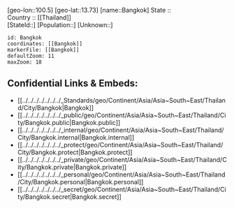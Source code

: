 ﻿---
location:
- 13.73
- 100.5
mapzoom:
- 7
- 12
mapmarker: city
type: City
tags:
- geo/City
SpocWebEntityId: 29007
isDeleted: false
confidential: public
has_id_wikidata: Q1861
twinned_administrative_body:
- "[[/_Standards/WikiData/WD~Aichi_Prefecture,80434]]"
- "[[/_Standards/WikiData/WD~Fukuoka_Prefecture,123258]]"
- '[[/_Standards/WikiData/WD~Istanbul,406]]'
- '[[/_Standards/WikiData/WD~Moscow,649]]'
- "[[/_Standards/WikiData/WD~Saint_Petersburg,656]]"
- '[[/_Standards/WikiData/WD~Lausanne,807]]'
- '[[/_Standards/WikiData/WD~Beijing,956]]'
- '[[/_Standards/WikiData/WD~Manila,1461]]'
- '[[/_Standards/WikiData/WD~Astana,1520]]'
- '[[/_Standards/WikiData/WD~Budapest,1781]]'
- "[[/_Standards/WikiData/WD~Phnom_Penh,1850]]"
- '[[/_Standards/WikiData/WD~Hanoi,1858]]'
- '[[/_Standards/WikiData/WD~Tehran,3616]]'
- '[[/_Standards/WikiData/WD~Jakarta,3630]]'
- '[[/_Standards/WikiData/WD~Ankara,3640]]'
- '[[/_Standards/WikiData/WD~Shanghai,8686]]'
- '[[/_Standards/WikiData/WD~Seoul,8684]]'
- '[[/_Standards/WikiData/WD~Vientiane,9326]]'
- '[[/_Standards/WikiData/WD~Chongqing,11725]]'
- '[[/_Standards/WikiData/WD~Tianjin,11736]]'
- '[[/_Standards/WikiData/WD~Wuhan,11746]]'
- '[[/_Standards/WikiData/WD~Busan,16520]]'
- '[[/_Standards/WikiData/WD~Guangzhou,16572]]'
- '[[/_Standards/WikiData/WD~Fukuoka,26600]]'
- "[[/_Standards/WikiData/WD~Washington,_D.C.,61]]"
- '[[/_Standards/WikiData/WD~Brisbane,34932]]'
- '[[/_Standards/WikiData/WD~Shandong,43407]]'
- '[[/_Standards/WikiData/WD~Chaozhou,59227]]'
- "[[/_Standards/WikiData/WD~George_Town,61092]]"
located_in_or_next_to_body_of_water: "[[/_Standards/WikiData/WD~Chao_Phraya_River,118850]]"
instance_of:
- '[[/_Standards/WikiData/WD~megacity,174844]]'
- "[[/_Standards/WikiData/WD~big_city,1549591]]"
- "[[/_Standards/WikiData/WD~first-level_administrative_division,10864048]]"
- "[[/_Standards/WikiData/WD~special_administrative_area_of_Thailand,15634695]]"
- "[[/_Standards/WikiData/WD~largest_city,51929311]]"
- "[[/_Standards/WikiData/WD~national_capital,108178728]]"
- '[[/_Standards/WikiData/WD~city,515]]'
shares_border_with:
- '[[/_Standards/WikiData/WD~Nonthaburi,242932]]'
- "[[/_Standards/WikiData/WD~Samut_Prakan,271529]]"
- "[[/_Standards/WikiData/WD~Samut_Sakhon,334686]]"
- "[[/_Standards/WikiData/WD~Nakhon_Pathom,334841]]"
- '[[/_Standards/WikiData/WD~Chachoengsao,334906]]'
- "[[/_Standards/WikiData/WD~Pathum_Thani,459748]]"
founded_by: "[[/_Standards/WikiData/WD~Buddha_Yodfa_Chulaloke,310992]]"
described_by_source:
- "[[/_Standards/WikiData/WD~Brockhaus_and_Efron_Encyclopedic_Dictionary,602358]]"
- "[[/_Standards/WikiData/WD~Encyclopædia_Britannica_11th_edition,867541]]"
- "[[/_Standards/WikiData/WD~The_Nuttall_Encyclopædia,3181656]]"
- "[[/_Standards/WikiData/WD~Sytin_Military_Encyclopedia,4114391]]"
- "[[/_Standards/WikiData/WD~Encyclopedic_Lexicon,4532135]]"
- "[[/_Standards/WikiData/WD~The_New_Student's_Reference_Work,16082057]]"
- "[[/_Standards/WikiData/WD~Small_Brockhaus_and_Efron_Encyclopedic_Dictionary,19180675]]"
- "[[/_Standards/WikiData/WD~Great_Soviet_Encyclopedia_(1926–1947),20078554]]"
occupant: '[[/_Standards/WikiData/WD~VG,1139355]]'
member_of:
- "[[/_Standards/WikiData/WD~Creative_Cities_Network,1139352]]"
- "[[/_Standards/WikiData/WD~World_Tourism_Cities_Federation,67652870]]"
capital_of:
- "[[/_Standards/WikiData/WD~Rattanakosin_Kingdom,1155700]]"
- '[[/_Standards/WikiData/WD~Thailand,869]]'
owner_of:
- "[[/_Standards/WikiData/WD~Rajadamnern_Stadium,2631915]]"
- "[[/_Standards/WikiData/WD~Indoor_Stadium_Huamark,4923737]]"
language_used:
- '[[/_Standards/WikiData/WD~Phuan,3915665]]'
- '[[/_Standards/WikiData/WD~Blang,4925096]]'
- "[[/_Standards/WikiData/WD~Thai_Sign_Language,7709156]]"
list_of_monuments: "[[/_Standards/WikiData/WD~list_of_ancient_monuments_in_Bangkok,13019983]]"
legislative_body: "[[/_Standards/WikiData/WD~Bangkok_Metropolitan_Council,13022003]]"
different_from: '[[/_Standards/WikiData/WD~Bangkok,13542934]]'
head_of_government: "[[/_Standards/WikiData/WD~Chadchart_Sittipunt,16307757]]"
permanent_duplicated_item: '[[/_Standards/WikiData/WD~Q21286903,21286903]]'
Wikimedia_outline: "[[/_Standards/WikiData/WD~outline_of_Bangkok,28453764]]"
open_data_portal: "[[/_Standards/WikiData/WD~Bangkok_open_data,97317670]]"
economy_of_topic: "[[/_Standards/WikiData/WD~economy_of_Bangkok,106020433]]"
video: "http://commons.wikimedia.org/wiki/Special:FilePath/Google%20Earth%20Timelapse-%20Bangkok%2C%20Thailand.webm"
ISNI: 0000000122149998
image: "http://commons.wikimedia.org/wiki/Special:FilePath/Bangkok%20Montage%202024.jpg"
coordinate_location: "Point(100.516666666 13.75)"
country: '[[/_Standards/WikiData/WD~Thailand,869]]'
located_in_the_administrative_territorial_entity: '[[/_Standards/WikiData/WD~Thailand,869]]'
located_in_time_zone: '[[/_Standards/WikiData/WD~UTC+07_00,6940]]'
continent: '[[/_Standards/WikiData/WD~Asia,48]]'
elevation_above_sea_level: 2
demonym:
- Bangkokian
- Bangkokien
- Bangkokienne
- Bangkokois
- Bangkokoise
- Bangkoker
native_label: กรุงเทพมหานคร
official_name: "กรุงเทพมหานคร อมรรัตนโกสินทร์ มหินทรายุธยา มหาดิลกภพ นพรัตนราชธานีบูรีรมย์ อุดมราชนิเวศน์มหาสถาน อมรพิมานอวตารสถิต สักกะทัตติยวิษณุกรรมประสิทธิ์"
inception: "1782-04-21T00:00:00Z"
Thailand_central_administrative_unit_code: 10
local_dialing_code: 02
Commons_category: Bangkok
subreddit:
- Bangkok
- bangkok
hashtag:
- Bangkok
- กรุงเทพมหานคร
area: 1568.737
OmegaWiki_Defined_Meaning: 528185
population: 5676648
nighttime_view: "http://commons.wikimedia.org/wiki/Special:FilePath/Bangkok%20at%20Night.jpg"
montage_image: "http://commons.wikimedia.org/wiki/Special:FilePath/Bangkok%20montage%202.jpg"
aerial_view: "http://commons.wikimedia.org/wiki/Special:FilePath/Bangkok%20satellite%20city-area.jpg"
page_banner: "http://commons.wikimedia.org/wiki/Special:FilePath/Bangkok%20Wikivoyage%20banner.jpg"
flag_image: "http://commons.wikimedia.org/wiki/Special:FilePath/Flag%20of%20Bangkok.svg"
panoramic_view: "http://commons.wikimedia.org/wiki/Special:FilePath/Golden%20Mount%20View%20Panoramic.jpg"
location_map: "http://commons.wikimedia.org/wiki/Special:FilePath/Khet%20Bangkok.svg"
detail_map: "http://commons.wikimedia.org/wiki/Special:FilePath/Map%20of%20Bangkok%20center.png"
seal_image: "http://commons.wikimedia.org/wiki/Special:FilePath/Seal%20Bangkok%20Metropolitan%20Admin%20%28green%29.svg"
locator_map_image: "http://commons.wikimedia.org/wiki/Special:FilePath/Thailand%20Bangkok%20locator%20map.svg"
official_website: "http://www.bangkok.go.th/"
postal_code: 10###
U_S_National_Archives_Identifier: 10044476
WOEID: 2347165
GitHub_topic: bangkok
ISO_3166_2_code: TH-10
HASC: TH.BM
FIPS_10_4_countries_and_regions_: TH40
UN_LOCODE: THBKK
Commons_gallery: กรุงเทพมหานคร
---

[geo-lon::100.5] 
[geo-lat::13.73] 
[name::Bangkok] 
State ::  
Country :: [[Thailand]]  
[StateId::] 
[Population::] 
[Unknown::] 


```leaflet
id: Bangkok
coordinates: [[Bangkok]] 
markerFile: [[Bangkok]] 
defaultZoom: 11 
maxZoom: 18
```


## Confidential Links & Embeds: 
- [[../../../../../../../_Standards/geo/Continent/Asia/Asia~South~East/Thailand/City/Bangkok|Bangkok]] 
- [[../../../../../../../_public/geo/Continent/Asia/Asia~South~East/Thailand/City/Bangkok.public|Bangkok.public]] 
- [[../../../../../../../_internal/geo/Continent/Asia/Asia~South~East/Thailand/City/Bangkok.internal|Bangkok.internal]] 
- [[../../../../../../../_protect/geo/Continent/Asia/Asia~South~East/Thailand/City/Bangkok.protect|Bangkok.protect]] 
- [[../../../../../../../_private/geo/Continent/Asia/Asia~South~East/Thailand/City/Bangkok.private|Bangkok.private]] 
- [[../../../../../../../_personal/geo/Continent/Asia/Asia~South~East/Thailand/City/Bangkok.personal|Bangkok.personal]] 
- [[../../../../../../../_secret/geo/Continent/Asia/Asia~South~East/Thailand/City/Bangkok.secret|Bangkok.secret]] 
